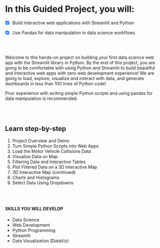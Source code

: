 # In this Guided Project, you will:
- [x]  Build interactive web applications with Streamlit and Python

- [x]  Use Pandas for data manipulation in data science workflows

<br/><br/>

Welcome to this hands-on project on building your first data science web app with the Streamlit library in Python. By the end of this project, you are going to be comfortable with using Python and Streamlit to build beautiful and interactive web apps with zero web development experience! We are going to load, explore, visualize and interact with data, and generate dashboards in less than 100 lines of Python code!

Prior experience with writing simple Python scripts and using pandas for data manipulation is recommended.

<br/><br/>

## Learn step-by-step

1. Project Overview and Demo
2. Turn Simple Python Scripts into Web Apps
3. Load the Motor Vehicle Collisions Data
4. Visualize Data on Map
5. Filtering Data and Interactive Tables
6. Plot Filtered Data on a 3D Interactive Map
7. 3D Interactive Map (continued)
8. Charts and Histograms
9. Select Data Using Dropdowns

<br/><br/>

#### SKILLS YOU WILL DEVELOP
* Data Science
* Web Development
* Python Programming
* Streamlit
* Data Visualization (DataViz)
